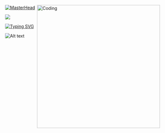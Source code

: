 [![MasterHead](https://i.pinimg.com/originals/7b/e1/23/7be1232b786e13dadc29bc52abdc38ce.jpg)](https://github.com/VaporyCoder/VaporyCoder)
<img align="right" alt="Coding" width="400" src="add your link 
  here">

![](https://komarev.com/ghpvc/?username=your-github-username&color=red&label=Stalkers)

[![Typing SVG](https://readme-typing-svg.demolab.com?font=Fira+Code&size=25&pause=1000&color=F70000&width=435&lines=idk+why+you+are+here;pls+just+leave+me+be;i+cant+take+it+anymore;youre+making+me+anxious;pls+leave+pls+leave;why+are+you+still+here;my+thoughts+alone+are+too+much;PLS+L3AV3+N0W)](https://git.io/typing-svg)

![Alt text](https://spotify-recently-played-readme.vercel.app/api?user=bigeyejon777)
